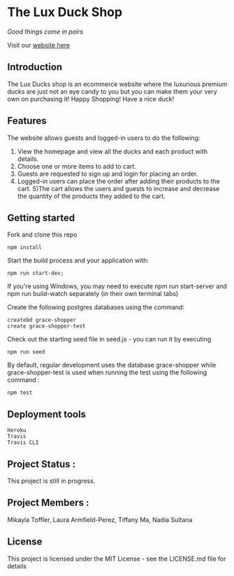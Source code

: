 # The Lux Duck Shop

_Good things come in pairs_

Visit our [website here][heroku-website]

[heroku-website]: https://grace-shopper-great-gatsby.herokuapp.com/

## Introduction

The Lux Ducks shop is an ecommerce website where the luxurious premium ducks are just not an eye candy to you but you can make them your very own on purchasing it! Happy Shopping! Have a nice duck!

## Features

The website allows guests and logged-in users to do the following:
1) View the homepage and view all the ducks and each product with details.
2) Choose one or more items to add to cart.
3) Guests are requested to sign up and login for placing an order.
4) Logged-in users can place the order after adding their products to the cart.
5)The cart allows the users and guests to increase and decrease the quantity of the products they added to the cart.


## Getting started

Fork and clone this repo
```
npm install
```
Start the build process and your application with: 
```
npm run start-dev; 
```
If you're using Windows, you may need to execute npm run start-server and npm run build-watch separately (in their own terminal tabs)

Create the following postgres databases using the command:

```
createbd grace-shopper 
create grace-shopper-test
```

Check out the starting seed file in seed.js - you can run it by executing

```
npm run seed
```

By default, regular development uses the database grace-shopper while grace-shopper-test is used when running the test using the following command :

```
npm test
```

## Deployment tools
```
Heroku
Travis
Travis CLI
```


## Project Status :
This project is still in progress.

## Project Members :
Mikayla Toffler, Laura Armfield-Perez, Tiffany Ma, Nadia Sultana

## License
This project is licensed under the MIT License - see the LICENSE.md file for details

